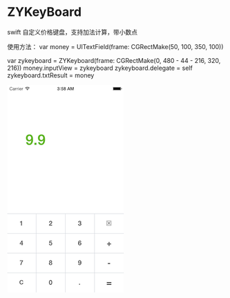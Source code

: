 ZYKeyBoard
==========

swift 自定义价格键盘，支持加法计算，带小数点

使用方法：
var money =  UITextField(frame: CGRectMake(50, 100, 350, 100))

var zykeyboard = ZYKeyboard(frame: CGRectMake(0,  480 - 44 - 216, 320, 216))
        money.inputView = zykeyboard
        zykeyboard.delegate = self
        zykeyboard.txtResult = money
        

![github](https://raw.githubusercontent.com/lizyyy/ZYKeyBoard/master/1.png "github")
